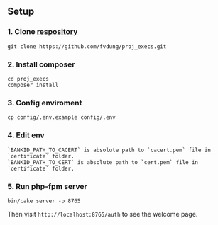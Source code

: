 ## Setup

### 1. Clone [respository](https://github.com/fvdung/proj_execs)
    git clone https://github.com/fvdung/proj_execs.git

### 2. Install composer
    cd proj_execs
    composer install

### 3. Config enviroment
    cp config/.env.example config/.env

### 4. Edit env
    `BANKID_PATH_TO_CACERT` is absolute path to `cacert.pem` file in `certificate` folder.
    `BANKID_PATH_TO_CERT` is absolute path to `cert.pem` file in `certificate` folder.

### 5. Run php-fpm server
    bin/cake server -p 8765


Then visit `http://localhost:8765/auth` to see the welcome page.